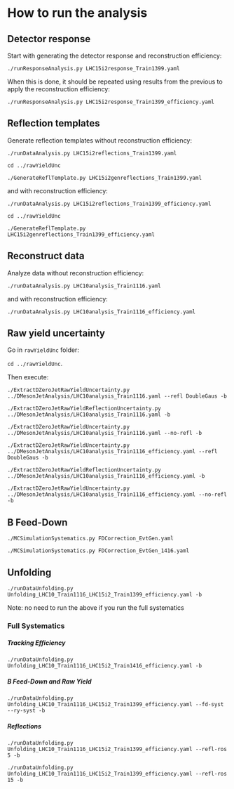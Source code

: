 # How to run the analysis

## Detector response

Start with generating the detector response and reconstruction efficiency:

`./runResponseAnalysis.py LHC15i2response_Train1399.yaml `

When this is done, it should be repeated using results from the previous to apply the reconstruction efficiency:

`./runResponseAnalysis.py LHC15i2response_Train1399_efficiency.yaml`

## Reflection templates

Generate reflection templates without reconstruction efficiency:

`./runDataAnalysis.py LHC15i2reflections_Train1399.yaml`

`cd ../rawYieldUnc`

`./GenerateReflTemplate.py LHC15i2genreflections_Train1399.yaml`

and with reconstruction efficiency:

`./runDataAnalysis.py LHC15i2reflections_Train1399_efficiency.yaml`

`cd ../rawYieldUnc`

`./GenerateReflTemplate.py LHC15i2genreflections_Train1399_efficiency.yaml`

## Reconstruct data

Analyze data without reconstruction efficiency:

`./runDataAnalysis.py LHC10analysis_Train1116.yaml`

and with reconstruction efficiency:

`./runDataAnalysis.py LHC10analysis_Train1116_efficiency.yaml`

## Raw yield uncertainty

Go in `rawYieldUnc` folder:

`cd ../rawYieldUnc`.

Then execute:

`./ExtractDZeroJetRawYieldUncertainty.py ../DMesonJetAnalysis/LHC10analysis_Train1116.yaml --refl DoubleGaus -b`

`./ExtractDZeroJetRawYieldReflectionUncertainty.py ../DMesonJetAnalysis/LHC10analysis_Train1116.yaml -b` 

`./ExtractDZeroJetRawYieldUncertainty.py ../DMesonJetAnalysis/LHC10analysis_Train1116.yaml --no-refl -b`

`./ExtractDZeroJetRawYieldUncertainty.py ../DMesonJetAnalysis/LHC10analysis_Train1116_efficiency.yaml --refl DoubleGaus -b`

`./ExtractDZeroJetRawYieldReflectionUncertainty.py ../DMesonJetAnalysis/LHC10analysis_Train1116_efficiency.yaml -b`

`./ExtractDZeroJetRawYieldUncertainty.py ../DMesonJetAnalysis/LHC10analysis_Train1116_efficiency.yaml --no-refl -b`

## B Feed-Down

` ./MCSimulationSystematics.py FDCorrection_EvtGen.yaml `

`./MCSimulationSystematics.py FDCorrection_EvtGen_1416.yaml`

## Unfolding

`./runDataUnfolding.py Unfolding_LHC10_Train1116_LHC15i2_Train1399_efficiency.yaml -b`

Note: no need to run the above if you run the full systematics

### Full Systematics

##### Tracking Efficiency

 `./runDataUnfolding.py Unfolding_LHC10_Train1116_LHC15i2_Train1416_efficiency.yaml -b`

##### B Feed-Down and Raw Yield

 `./runDataUnfolding.py Unfolding_LHC10_Train1116_LHC15i2_Train1399_efficiency.yaml --fd-syst --ry-syst -b`

##### Reflections

`./runDataUnfolding.py Unfolding_LHC10_Train1116_LHC15i2_Train1399_efficiency.yaml --refl-ros 5 -b`

`./runDataUnfolding.py Unfolding_LHC10_Train1116_LHC15i2_Train1399_efficiency.yaml --refl-ros 15 -b`